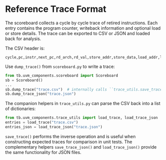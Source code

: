 # Reference Trace Format

The scoreboard collects a cycle by cycle trace of retired instructions. Each
entry contains the program counter, writeback information and optional load or
store details. The trace can be exported to CSV or JSON and loaded back for
analysis.

The CSV header is:

```
cycle,pc,instr,next_pc,rd_arch,rd_val,store_addr,store_data,load_addr,load_data,exception,branch_taken,branch_target,pred_taken,pred_target,mispredict,rob_idx
```

Use `dump_trace()` from `scoreboard.py` to write a trace:

```python
from tb.uvm_components.scoreboard import Scoreboard
sb = Scoreboard()
...
sb.dump_trace("trace.csv")  # internally calls ``trace_utils.save_trace``
sb.dump_trace_json("trace.json")
```

The companion helpers in `trace_utils.py` can parse the CSV back into a list of
dictionaries:

```python
from tb.uvm_components.trace_utils import load_trace, load_trace_json
entries = load_trace("trace.csv")
entries_json = load_trace_json("trace.json")
```

`save_trace()` performs the inverse operation and is useful when constructing
expected traces for comparison in unit tests.  The complementary helpers
`save_trace_json()` and `load_trace_json()` provide the same functionality for
JSON files.
